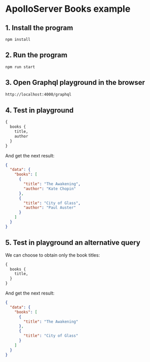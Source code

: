 # ApolloServer Books example

## 1. Install the program

```shell
npm install
```

## 2. Run the program

```shell
npm run start
```

## 3. Open Graphql playground in the browser

```html
http://localhost:4000/graphql
```

## 4. Test in playground

```graphql
{
  books {
    title,
    author
  }
}
```

And get the next result:

```json
{
  "data": {
    "books": [
      {
        "title": "The Awakening",
        "author": "Kate Chopin"
      },
      {
        "title": "City of Glass",
        "author": "Paul Auster"
      }
    ]
  }
}
```

## 5. Test in playground an alternative query

We can choose to obtain only the book titles:

```graphql
{
  books {
    title,
  }
}
```

And get the next result:

```json
{
  "data": {
    "books": [
      {
        "title": "The Awakening"
      },
      {
        "title": "City of Glass"
      }
    ]
  }
}
```
